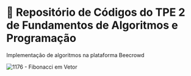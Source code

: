 # 👋 Repositório de Códigos do TPE 2 de Fundamentos de Algoritmos e Programação

<p> Implementação de algoritmos na plataforma Beecrowd 

![1176 - Fibonacci em Vetor](https://github.com/user-attachments/assets/c87e871f-3f16-40b0-81f0-2860b3ad2cd6)
